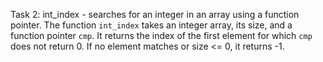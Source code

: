 
Task 2: int_index - searches for an integer in an array using a function pointer.
The function `int_index` takes an integer array, its size, and a function pointer `cmp`.
It returns the index of the first element for which `cmp` does not return 0.
If no element matches or size <= 0, it returns -1.
